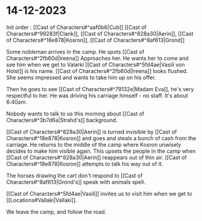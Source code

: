 # 14-12-2023
Init order : [[Cast of Characters#^aaf0b6|Cub]] [[Cast of Characters#^99283f|Clank]], [[Cast of Characters#^828a30|Aerin]], [[Cast of Characters#^18e878|Kosron]], [[Cast of Characters#^8af613|Grond]]

Some nobleman arrives in the camp.
He spots [[Cast of Characters#^2fb60d|Ireena]] Approaches her. He wants her to come and see him when we get to Valarki
[[Cast of Characters#^5fd4ae|Vasili von Holst]] is his name.
[[Cast of Characters#^2fb60d|Ireena]] looks flushed. She seems impressed and wants to take him up on his offer.

Then he goes to see [[Cast of Characters#^79132e|Madam Eva]], he's very respectful to her.
He was driving his carriage himself - no staff.
It's about 6:40am.

Nobody wants to talk to us this morning about [[Cast of Characters#^3b7d6a|Strahd's]] background. 

[[Cast of Characters#^828a30|Aerin]] is turned invisible by [[Cast of Characters#^18e878|Kosron]] and goes and steals a bunch of cash
from the carriage. He returns to the middle of the camp where Kosron
unwisely decides to make him visible again. This upsets the people
in the camp when [[Cast of Characters#^828a30|Aerin]] reappears out of thin air.
[[Cast of Characters#^18e878|Kosron]] attempts to talk his way out of it.

The horses drawing the cart don't respond to [[Cast of Characters#^8af613|Grond's]] speak with
animals spell.

[[Cast of Characters#^5fd4ae|Vasili]] invites us to visit him when we get to [[Locations#Vallaki|Vallaki]].

We leave the camp, and follow the road.


